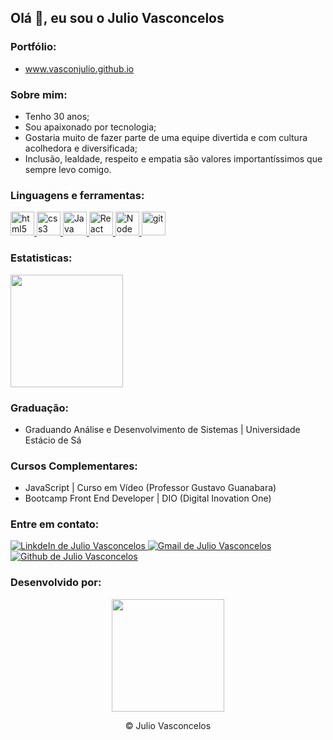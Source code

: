 ## Olá 👋, eu sou o Julio Vasconcelos 

### Portfólio:
<div>
<ul>
<li>
    <a target="_balck" href="https://vasconjulio.github.io/">www.vasconjulio.github.io</a>
  </li>
</div>

### Sobre mim:
<div>
  <ul>
    <li>Tenho 30 anos;</li>
    <li>Sou apaixonado por tecnologia;</li>
    <li>Gostaria muito de fazer parte de uma equipe divertida e com cultura acolhedora e diversificada;</li>
    <li>Inclusão, lealdade, respeito e empatia são valores importantíssimos que sempre levo comigo.</li>
  </ul>
</div>

### Linguagens e ferramentas:
<div>
  <a target="_blank" href="https://www.w3schools.com/tags/default.asp" rel="nofollow">
    <img alt="html5" width="38px" src="https://cdn.jsdelivr.net/gh/devicons/devicon/icons/html5/html5-plain.svg" />
  </a>
  <a target="_blank" href="https://www.w3schools.com/cssref/default.asp" rel="nofollow">
    <img alt="css3" width="38px" src="https://cdn.jsdelivr.net/gh/devicons/devicon/icons/css3/css3-plain.svg" />
  </a>
  <a target="_blank" href="https://www.w3schools.com/jsref/default.asp" rel="nofollow">
    <img alt="Java script" width="38px" src="https://cdn.jsdelivr.net/gh/devicons/devicon/icons/javascript/javascript-plain.svg" />
  </a>
    <a target="_blank" href="https://pt-br.reactjs.org/docs/getting-started.html" rel="nofollow">
    <img alt="React" width="38px" src="https://cdn.jsdelivr.net/gh/devicons/devicon/icons/react/react-original.svg" />
  </a>
  <a target="_blank" href="https://nodejs.org/pt-br/docs/" rel="nofollow">
    <img alt="Node js" width="38px" src="https://cdn.jsdelivr.net/gh/devicons/devicon/icons/nodejs/nodejs-plain.svg" />
  </a>
    <a target="_blank" href="https://git-scm.com/doc" rel="nofollow">
    <img alt="git" width="38px" src="https://cdn.jsdelivr.net/gh/devicons/devicon/icons/git/git-plain.svg" />
  </a>
</div>

### Estatisticas:
<div>
  <a href="https://github.com/vasconjulio">
  <img height="180em" src="https://github-readme-stats.vercel.app/api/top-langs/?username=vasconjulio&layout=compact&langs_count=7&theme=great-gatsby"/></a>
</div>

### Graduação:
<div>
   <ul>
   <li>Graduando Análise e Desenvolvimento de Sistemas | Universidade Estácio de Sá </li>
   </ul>
</div>

### Cursos Complementares:
<div>
   <ul>
   <li>JavaScript | Curso em Vídeo (Professor Gustavo Guanabara)</li>
   <li>Bootcamp Front End Developer | DIO (Digital Inovation One)</li>
   </ul>
</div>

### Entre em contato:
<div>
    <a target="_blank" href="https://www.linkedin.com/in/julio-vasconcelos/" rel="nofollow">
    <img alt="LinkdeIn de Julio Vasconcelos" src="https://img.shields.io/badge/LinkedIn-0077B5?style=for-the-badge&logo=linkedin&logoColor=white">
    </a>
      <a href="mailto:julioc43@gmail.com?Subject=Título%20da%20mensagem">
      <img alt="Gmail de Julio Vasconcelos" src="https://img.shields.io/badge/Gmail-D14836?style=for-the-badge&logo=gmail&logoColor=white">
    </a>
    <a target="_blank" href="https://github.com/vasconjulio" rel="nofollow">
      <img alt="Github de Julio Vasconcelos" src="https://img.shields.io/badge/GitHub-100000?style=for-the-badge&logo=github&logoColor=white">
    </a>
</div>


###  Desenvolvido por:
<div align="center">
  <a href="https://github.com/vasconjulio" >
    <img height="180em" src="https://ik.imagekit.io/p7aqqjfkrdg/82271381_1__6mi8cBP0w.png?updatedAt=1629316021874">
  </a>
  <p>&copy Julio Vasconcelos</p>
</div>
